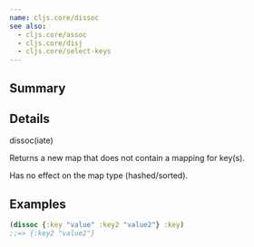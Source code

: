 ```yaml
---
name: cljs.core/dissoc
see also:
  - cljs.core/assoc
  - cljs.core/disj
  - cljs.core/select-keys
---
```


## Summary

## Details

dissoc(iate)

Returns a new map that does not contain a mapping for key(s).

Has no effect on the map type (hashed/sorted).

## Examples

```clj
(dissoc {:key "value" :key2 "value2"} :key)
;;=> {:key2 "value2"}
```
